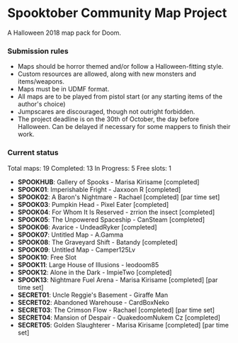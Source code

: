 # Spooktober Community Map Project

A Halloween 2018 map pack for Doom.

### Submission rules

- Maps should be horror themed and/or follow a Halloween-fitting style.
- Custom resources are allowed, along with new monsters and items/weapons.
- Maps must be in UDMF format.
- All maps are to be played from pistol start (or any starting items of the
  author's choice)
- Jumpscares are discouraged, though not outright forbidden.
- The project deadline is on the 30th of October, the day before Halloween.
  Can be delayed if necessary for some mappers to finish their work.

### Current status

Total maps: 19
Completed: 13
In Progress: 5
Free slots: 1

- **SPOOKHUB**: Gallery of Spooks - Marisa Kirisame [completed]
- **SPOOK01**: Imperishable Fright - Jaxxoon R [completed]
- **SPOOK02**: A Baron's Nightmare - Rachael [completed] [par time set]
- **SPOOK03**: Pumpkin Head - Pixel Eater [completed]
- **SPOOK04**: For Whom It Is Reserved - zrrion the insect [completed]
- **SPOOK05**: The Unpowered Spaceship - CanSteam [completed]
- **SPOOK06**: Avarice - UndeadRyker [completed]
- **SPOOK07**: Untitled Map - A.Gamma
- **SPOOK08**: The Graveyard Shift - Batandy [completed]
- **SPOOK09**: Untitled Map - Camper125Lv
- **SPOOK10**: Free Slot
- **SPOOK11**: Large House of Illusions - leodoom85
- **SPOOK12**: Alone in the Dark - ImpieTwo [completed]
- **SPOOK13**: Nightmare Fuel Arena - Marisa Kirisame [completed] [par time set]
- **SECRET01**: Uncle Reggie's Basement - Giraffe Man
- **SECRET02**: Abandoned Warehouse - CardBoxNeko
- **SECRET03**: The Crimson Flow - Rachael [completed] [par time set]
- **SECRET04**: Mansion of Despair - QuakedoomNukem Cz [completed]
- **SECRET05**: Golden Slaughterer - Marisa Kirisame [completed] [par time set]

